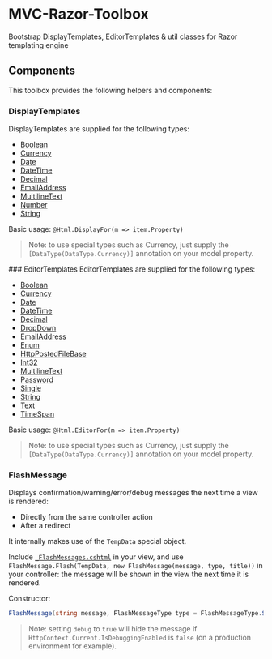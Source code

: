 # MVC-Razor-Toolbox
Bootstrap DisplayTemplates, EditorTemplates &amp; util classes for Razor templating engine

## Components
This toolbox provides the following helpers and components:

### DisplayTemplates
DisplayTemplates are supplied for the following types:

 - [Boolean](content/Modules/Shared/Views/Partial/DisplayTemplates/Boolean.cshtml.pp)
 - [Currency](content/Modules/Shared/Views/Partial/DisplayTemplates/Currency.cshtml.pp)
 - [Date](content/Modules/Shared/Views/Partial/DisplayTemplates/Date.cshtml.pp)
 - [DateTime](content/Modules/Shared/Views/Partial/DisplayTemplates/DateTime.cshtml.pp)
 - [Decimal](content/Modules/Shared/Views/Partial/DisplayTemplates/Decimal.cshtml.pp)
 - [EmailAddress](content/Modules/Shared/Views/Partial/DisplayTemplates/EmailAddress.cshtml.pp)
 - [MultilineText](content/Modules/Shared/Views/Partial/DisplayTemplates/MultilineText.cshtml.pp)
 - [Number](content/Modules/Shared/Views/Partial/DisplayTemplates/Number.cshtml.pp)
 - [String](content/Modules/Shared/Views/Partial/DisplayTemplates/String.cshtml.pp)

Basic usage: `@Html.DisplayFor(m => item.Property)`

> Note: to use special types such as Currency, just supply the `[DataType(DataType.Currency)]` annotation
 on your model property.

### EditorTemplates
EditorTemplates are supplied for the following types:

 - [Boolean](content/Modules/Shared/Views/Partial/EditorTemplates/Boolean.cshtml.pp)
 - [Currency](content/Modules/Shared/Views/Partial/EditorTemplates/Currency.cshtml.pp)
 - [Date](content/Modules/Shared/Views/Partial/EditorTemplates/Date.cshtml.pp)
 - [DateTime](content/Modules/Shared/Views/Partial/EditorTemplates/DateTime.cshtml.pp)
 - [Decimal](content/Modules/Shared/Views/Partial/EditorTemplates/Decimal.cshtml.pp)
 - [DropDown](content/Modules/Shared/Views/Partial/EditorTemplates/DropDown.cshtml.pp)
 - [EmailAddress](content/Modules/Shared/Views/Partial/EditorTemplates/EmailAddress.cshtml.pp)
 - [Enum](content/Modules/Shared/Views/Partial/EditorTemplates/Enum.cshtml.pp)
 - [HttpPostedFileBase](content/Modules/Shared/Views/Partial/EditorTemplates/HttpPostedFileBase.cshtml.pp)
 - [Int32](content/Modules/Shared/Views/Partial/EditorTemplates/Int32.cshtml.pp)
 - [MultilineText](content/Modules/Shared/Views/Partial/EditorTemplates/MultilineText.cshtml.pp)
 - [Password](content/Modules/Shared/Views/Partial/EditorTemplates/Password.cshtml.pp)
 - [Single](content/Modules/Shared/Views/Partial/EditorTemplates/Single.cshtml.pp)
 - [String](content/Modules/Shared/Views/Partial/EditorTemplates/String.cshtml.pp)
 - [Text](content/Modules/Shared/Views/Partial/EditorTemplates/Text.cshtml.pp)
 - [TimeSpan](content/Modules/Shared/Views/Partial/EditorTemplates/TimeSpan.cshtml.pp)

Basic usage: `@Html.EditorFor(m => item.Property)`

> Note: to use special types such as Currency, just supply the `[DataType(DataType.Currency)]` annotation
 on your model property.

### FlashMessage
Displays confirmation/warning/error/debug messages the next time a view is rendered:

 - Directly from the same controller action
 - After a redirect

It internally makes use of the `TempData` special object.

Include [`_FlashMessages.cshtml`](content/Modules/Shared/Views/Partial/_FlashMessages.cshtml.pp) in your view,
and use `FlashMessage.Flash(TempData, new FlashMessage(message, type, title))` in your controller:
the message will be shown in the view the next time it is rendered.

Constructor:

```c#
FlashMessage(string message, FlashMessageType type = FlashMessageType.Success, string title = null, bool debug = false)
```

> Note: setting `debug` to `true` will hide the message if `HttpContext.Current.IsDebuggingEnabled` is `false`
 (on a production environment for example).

